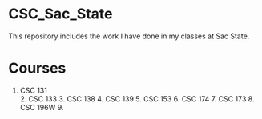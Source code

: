 # CSC_Sac_State
This repository includes the work I have done in my classes at Sac State.

# Courses
<ol> 
  <li>CSC 131 </li>
  2. CSC 133
3. CSC 138
4. CSC 139
5. CSC 153
6. CSC 174
7. CSC 173
8. CSC 196W
9.
</ol>

